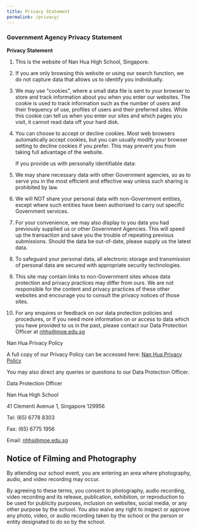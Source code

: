 ```yaml
---
title: Privacy Statement
permalink: /privacy/
---
```

### **Government Agency Privacy Statement**

**Privacy Statement**


1.  This is the website of Nan Hua High School, Singapore.   
      
    
2.  If you are only browsing this website or using our search function, we do not capture data that allows us to identify you individually.  
      
    
3.  We may use "cookies", where a small data file is sent to your browser to store and track information about you when you enter our websites. The cookie is used to track information such as the number of users and their frequency of use, profiles of users and their preferred sites. While this cookie can tell us when you enter our sites and which pages you visit, it cannot read data off your hard disk.  
      
    
4.  You can choose to accept or decline cookies. Most web browsers automatically accept cookies, but you can usually modify your browser setting to decline cookies if you prefer. This may prevent you from taking full advantage of the website.  
      
    If you provide us with personally identifiable data:  
      
    
5.  We may share necessary data with other Government agencies, so as to serve you in the most efficient and effective way unless such sharing is prohibited by law.  
      
    
6.  We will NOT share your personal data with non-Government entities, except where such entities have been authorised to carry out specific Government services.  
      
    
7.  For your convenience, we may also display to you data you had previously supplied us or other Government Agencies. This will speed up the transaction and save you the trouble of repeating previous submissions. Should the data be out-of-date, please supply us the latest data.  
      
    
8.  To safeguard your personal data, all electronic storage and transmission of personal data are secured with appropriate security technologies.  
      
    
9.  This site may contain links to non-Government sites whose data protection and privacy practices may differ from ours. We are not responsible for the content and privacy practices of these other websites and encourage you to consult the privacy notices of those sites.  
      
    
10.  For any enquires or feedback on our data protection policies and procedures, or If you need more information on or access to data which you have provided to us in the past, please contact our Data Protection Officer at nhhs@moe.edu.sg  
    

  

Nan Hua Privacy Policy

A full copy of our Privacy Policy can be accessed here: [Nan Hua Privacy Policy](/files/Nan%20Hua%20Privacy%20Policy.pdf)
  
You may also direct any queries or questions to our Data Protection Officer.  
  

Data Protection Officer

Nan Hua High School

41 Clementi Avenue 1, Singapore 129956

Tel: (65) 6778 8303

Fax: (65) 6775 1956

Email: nhhs@moe.edu.sg

Notice of Filming and Photography
---------------------------------

By attending our school event, you are entering an area where photography, audio, and video recording may occur.  

By agreeing to these terms, you consent to photography, audio recording, video recording and its release, publication, exhibition, or reproduction to be used for publicity purposes, inclusion on websites, social media, or any other purpose by the school. You also waive any right to inspect or approve any photo, video, or audio recording taken by the school or the person or entity designated to do so by the school.